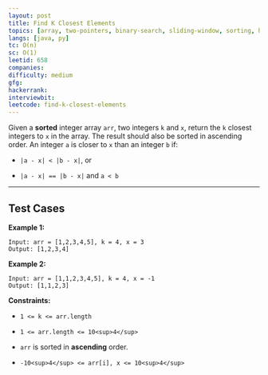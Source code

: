 ```yaml
---
layout: post
title: Find K Closest Elements
topics: [array, two-pointers, binary-search, sliding-window, sorting, heap-priority-queue]
langs: [java, py]
tc: O(n)
sc: O(1)
leetid: 658
companies: 
difficulty: medium
gfg: 
hackerrank: 
interviewbit: 
leetcode: find-k-closest-elements
---
```

Given a **sorted** integer array `arr`, two integers `k` and `x`, return the `k` closest integers to `x` in the array. The result should also be sorted in ascending order.
An integer `a` is closer to `x` than an integer `b` if:
	
* `|a - x| < |b - x|`, or
	
* `|a - x| == |b - x|` and `a < b`
 
---
## Test Cases

**Example 1:**
```
Input: arr = [1,2,3,4,5], k = 4, x = 3
Output: [1,2,3,4]
```

**Example 2:**
```
Input: arr = [1,1,2,3,4,5], k = 4, x = -1
Output: [1,1,2,3]
```
 
**Constraints:**
	
* `1 <= k <= arr.length`
	
* `1 <= arr.length <= 10<sup>4</sup>`
	
* `arr` is sorted in **ascending** order.
	
* `-10<sup>4</sup> <= arr[i], x <= 10<sup>4</sup>`

        